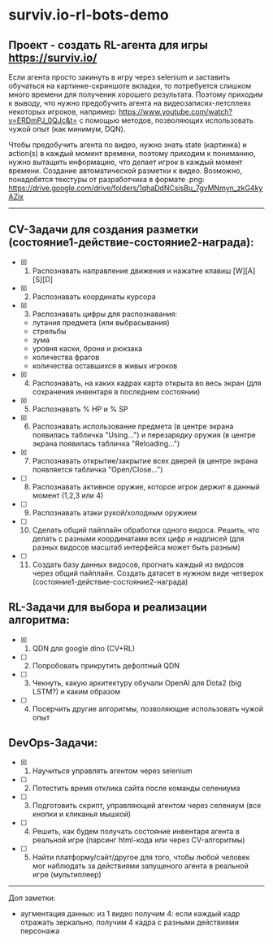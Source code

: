 # surviv.io-rl-bots-demo

## Проект - создать RL-агента для игры https://surviv.io/

Если агента просто закинуть в игру через selenium и заставить обучаться на картинке-скриншоте вкладки, то потребуется слишком много времени для получения хорошего результата. Поэтому приходим к выводу, что нужно предобучить агента на видеозаписях-летсплеях некоторых игроков, например: https://www.youtube.com/watch?v=ERDmPJ_0QJc&t= с помощью методов, позволяющих использовать чужой опыт (как минимум, DQN).

Чтобы предобучить агента по видео, нужно знать state (картинка) и action(s) в каждый момент времени, поэтому приходим к пониманию, нужно вытащить информацию, что делает игрок в каждый момент времени. 
Создание автоматической разметки к видео. Возможно, понадобятся текстуры от разработчика в формате .png: https://drive.google.com/drive/folders/1qhaDdNCsisBu_7gvMNmyn_zkG4kyAZix
______________________________________________________________________________

## CV-Задачи для создания разметки (состояние1-действие-состояние2-награда):
- [x] 1)  Распознавать направление движения и нажатие клавиш [W][A][S][D]
- [x] 2)  Распознавать координаты курсора
- [x] 3)	Распознавать цифры для распознавания:
  - лутания предмета (или выбрасывания)
  - стрельбы
  - зума
  - уровня каски, брони и рюкзака
  - количества фрагов
  - количества оставшихся в живых игроков
- [x] 4) Распознавать, на каких кадрах карта открыта во весь экран (для сохранения инвентаря в последнем состоянии)
- [x] 5) Распознавать % HP и % SP
- [x] 6) Распознавать использование предмета (в центре экрана появилась табличка "Using...") и перезарядку оружия (в центре экрана появилась табличка "Reloading...")
- [x] 7) Распознавать открытие/закрытие всех дверей (в центре экрана появляется табличка "Open/Close...")
- [ ] 8) Распознавать активное оружие, которое игрок держит в данный момент (1,2,3 или 4)
- [ ] 9) Распознавать атаки рукой/холодным оружием
- [ ] 10)	Сделать общий пайплайн обработки одного видоса. Решить, что делать с разными координатами всех цифр и надписей (для разных видосов масштаб интерфейса может быть разным) 
- [ ] 11)	Создать базу данных видосов, прогнать каждый из видосов через общий пайплайн. Создать датасет в нужном виде четверок (состояние1-действие-состояние2-награда)

## RL-Задачи для выбора и реализации алгоритма:
- [x] 1) QDN для google dino (CV+RL)
- [ ] 2) Попробовать прикрутить дефолтный QDN
- [ ] 3) Чекнуть, какую архитектуру обучали OpenAI для Dota2 (big LSTM?) и каким образом
- [ ] 4) Посерчить другие алгоритмы, позволяющие использовать чужой опыт

## DevOps-Задачи:
- [x] 1) Научиться управлять агентом через selenium
- [ ] 2) Потестить время отклика сайта после команды селениума
- [ ] 3) Подготовить скрипт, управляющий агентом через селениум (все кнопки и кликанья мышкой)
- [ ] 4) Решить, как будем получать состояние инвентаря агента в реальной игре (парсинг html-кода или через CV-алгоритмы)
- [ ] 5) Найти платформу/сайт/другое для того, чтобы любой человек мог наблюдать за действиями запущеного агента в реальной игре (мультиплеер)

______________________________________________________________________________
Доп заметки:
- аугментация данных: из 1 видео получим 4: если каждый кадр отражать зеркально, получим 4 кадра с разными действиями персонажа
